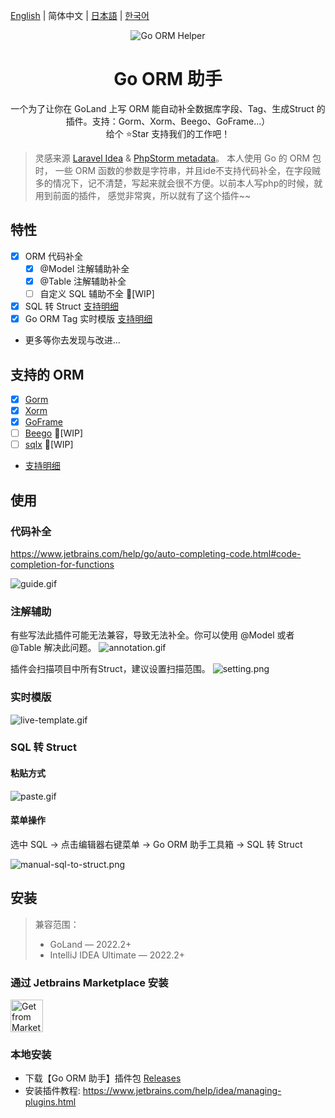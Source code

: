 [English](./README.md) | 简体中文 | [日本語](./README-ja_JP.md) | [한국어](./README-ko_KR.md)

<div align="center">
    <img src="./src/main/resources/icons/icon64x64.svg" alt="Go ORM Helper"/>
    <h1 align="center">Go ORM 助手</h1>
</div>

<p align="center">一个为了让你在 GoLand 上写 ORM 能自动补全数据库字段、Tag、生成Struct 的插件。支持：Gorm、Xorm、Beego、GoFrame...）
<br>给个 ⭐️Star 支持我们的工作吧！</p>

> 灵感来源 [Laravel Idea](https://plugins.jetbrains.com/plugin/13441-laravel-idea) &
> [PhpStorm metadata](https://www.jetbrains.com/help/phpstorm/ide-advanced-metadata.html)。 本人使用 Go 的 ORM 包时，
> 一些 ORM 函数的参数是字符串，并且ide不支持代码补全，在字段贼多的情况下，记不清楚，写起来就会很不方便。以前本人写php的时候，就用到前面的插件，
> 感觉非常爽，所以就有了这个插件~~

## 特性

- [x] ORM 代码补全
    - [x] @Model 注解辅助补全
    - [x] @Table 注解辅助补全
    - [ ] 自定义 SQL 辅助不全 🚧[WIP]
- [x] SQL 转 Struct [支持明细](./SUPPORTED.md#supported-sql-to-struct-conversion)
- [x] Go ORM Tag 实时模版 [支持明细](./SUPPORTED.md#supported-orm-tags-live-template)
- 更多等你去发现与改进...

## 支持的 ORM

- [x] [Gorm](https://github.com/go-gorm/gorm)
- [x] [Xorm](https://gitea.com/xorm/xorm)
- [x] [GoFrame](https://github.com/gogf/gf)
- [ ] [Beego](https://github.com/beego/beego) 🚧[WIP]
- [ ] [sqlx](https://github.com/jmoiron/sqlx) 🚧[WIP]
- [支持明细](./SUPPORTED.md)

## 使用

### 代码补全
https://www.jetbrains.com/help/go/auto-completing-code.html#code-completion-for-functions

![guide.gif](assets%2Fguide.gif)

### 注解辅助
有些写法此插件可能无法兼容，导致无法补全。你可以使用 @Model 或者 @Table 解决此问题。
![annotation.gif](assets%2Fannotation.gif)

插件会扫描项目中所有Struct，建议设置扫描范围。
![setting.png](assets%2Fsetting.png)

### 实时模版
![live-template.gif](assets%2Flive-template.gif)

### SQL 转 Struct
#### 粘贴方式
![paste.gif](assets%2Fpaste.gif)

#### 菜单操作
选中 SQL -> 点击编辑器右键菜单 -> Go ORM 助手工具箱 -> SQL 转 Struct

![manual-sql-to-struct.png](assets%2Fmanual-sql-to-struct.png)

## 安装

> 兼容范围：
> - GoLand — 2022.2+
> - IntelliJ IDEA Ultimate — 2022.2+

### 通过 Jetbrains Marketplace 安装

<a href="https://plugins.jetbrains.com/plugin/22173-go-orm-helper" target="_blank">
    <img src="./assets/installation_button.svg" height="52" alt="Get from Marketplace" title="Get from Marketplace">
</a>

### 本地安装

- 下载【Go ORM 助手】插件包 [Releases](https://github.com/maiqingqiang/go-orm-helper/releases)
- 安装插件教程: https://www.jetbrains.com/help/idea/managing-plugins.html